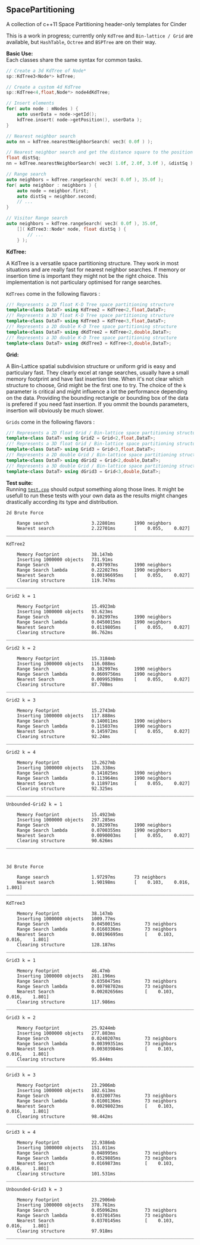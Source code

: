 ## SpacePartitioning
A collection of c++11 Space Partitioning header-only templates for Cinder

This is a work in progress; currently only ```KdTree``` and ```Bin-lattice / Grid``` are available, but ```HashTable```, ```Octree``` and ```BSPTree``` are on their way.

**Basic Use:**  
Each classes share the same syntax for common tasks.

```c++
// Create a 3d KdTree of Node*
sp::KdTree3<Node*> kdTree; 

// Create a custom 4d KdTree
sp::KdTree<4,float,Node*> node4dKdTree; 

// Insert elements
for( auto node : mNodes ) {
	auto userData = node->getId();
	kdTree.insert( node->getPosition(), userData );
}

// Nearest neighbor search
auto nn = kdTree.nearestNeighborSearch( vec3( 0.0f ) );

// Nearest neighbor search and get the distance square to the position
float distSq;
nn = kdTree.nearestNeighborSearch( vec3( 1.0f, 2.0f, 3.0f ), &distSq );

// Range search
auto neighbors = kdTree.rangeSearch( vec3( 0.0f ), 35.0f );
for( auto neighbor : neighbors ) {
	auto node = neighbor.first;
	auto distSq = neighbor.second;
	// ...
}

// Visitor Range search
auto neighbors = kdTree.rangeSearch( vec3( 0.0f ), 35.0f, 
	[]( KdTree3::Node* node, float distSq ) {
		// ...
	} );

```

**KdTree:**

A KdTree is a versatile space partitioning structure. They work in most situations and are really fast for nearest neighbor searches. If memory or insertion time is important they might not be the right choice. This implementation is not particulary optimised for range searches.

```KdTrees``` come in the following flavors :
```c++
//! Represents a 2D float K-D Tree space partitioning structure
template<class DataT> using KdTree2 = KdTree<2,float,DataT>;
//! Represents a 3D float K-D Tree space partitioning structure
template<class DataT> using KdTree3 = KdTree<3,float,DataT>;
//! Represents a 2D double K-D Tree space partitioning structure
template<class DataT> using dKdTree2 = KdTree<2,double,DataT>;
//! Represents a 3D double K-D Tree space partitioning structure
template<class DataT> using dKdTree3 = KdTree<3,double,DataT>;
```

**Grid:**

A Bin-Lattice spatial subdivision structure or uniform grid is easy and particulary fast. They clearly excel at range searches, usually have a small memory footprint and have fast insertion time. When it's not clear which structure to choose, Grid might be the first one to try. The choice of the ```k``` parameter is critical and might influence a lot the performance depending on the data. Providing the bounding rectangle or bounding box of the data is prefered if you need fast insertion. If you ommit the bounds parameters, insertion will obviously be much slower.

```Grids``` come in the following flavors :
```c++
//! Represents a 2D float Grid / Bin-lattice space partitioning structure
template<class DataT> using Grid2 = Grid<2,float,DataT>;
//! Represents a 3D float Grid / Bin-lattice space partitioning structure
template<class DataT> using Grid3 = Grid<3,float,DataT>;
//! Represents a 2D double Grid / Bin-lattice space partitioning structure
template<class DataT> using dGrid2 = Grid<2,double,DataT>;
//! Represents a 3D double Grid / Bin-lattice space partitioning structure
template<class DataT> using dGrid3 = Grid<3,double,DataT>;
```

**Test suite:**  
Running [```test.cpp```](test.cpp) should output something along those lines. It might be usefull to run these tests with your own data as the results might changes drastically according its type and distribution.

```
2d Brute Force

	Range search 				3.22801ms 		1990 neighbors
	Nearest search 				2.22701ms 		[    0.055,    0.027]
_____________________________________________________________________________________________

KdTree2

	Memory Footprint 			38.147mb
	Inserting 1000000 objects 	731.91ms
	Range Search 				0.497997ms 		1990 neighbors
	Range Search lambda 		0.222027ms 		1990 neighbors
	Nearest Search 				0.00196695ms 	[    0.055,    0.027]
	Clearing structure 			119.747ms
_____________________________________________________________________________________________

Grid2 k = 1

	Memory Footprint 			15.4923mb
	Inserting 1000000 objects 	93.623ms
	Range Search 				0.102997ms 		1990 neighbors
	Range Search lambda 		0.0450015ms 	1990 neighbors
	Nearest Search 				0.0119805ms 	[    0.055,    0.027]
	Clearing structure 			86.762ms
_____________________________________________________________________________________________

Grid2 k = 2

	Memory Footprint 			15.3184mb
	Inserting 1000000 objects 	116.088ms
	Range Search 				0.102997ms 		1990 neighbors
	Range Search lambda 		0.0609756ms 	1990 neighbors
	Nearest Search 				0.00995398ms 	[    0.055,    0.027]
	Clearing structure 			87.708ms
_____________________________________________________________________________________________

Grid2 k = 3

	Memory Footprint 			15.2743mb
	Inserting 1000000 objects 	117.888ms
	Range Search 				0.140011ms 		1990 neighbors
	Range Search lambda 		0.115037ms 		1990 neighbors
	Nearest Search 				0.145972ms 		[    0.055,    0.027]
	Clearing structure 			92.24ms
_____________________________________________________________________________________________

Grid2 k = 4

	Memory Footprint 			15.2627mb
	Inserting 1000000 objects 	120.338ms
	Range Search 				0.141025ms 		1990 neighbors
	Range Search lambda 		0.113964ms 		1990 neighbors
	Nearest Search 				0.118971ms 		[    0.055,    0.027]
	Clearing structure 			92.325ms
_____________________________________________________________________________________________

Unbounded-Grid2 k = 1

	Memory Footprint 			15.4923mb
	Inserting 1000000 objects 	297.285ms
	Range Search 				0.102997ms 		1990 neighbors
	Range Search lambda 		0.0700355ms 	1990 neighbors
	Nearest Search 				0.0090003ms 	[    0.055,    0.027]
	Clearing structure 			90.626ms
_____________________________________________________________________________________________



3d Brute Force

	Range search 				1.97297ms 		73 neighbors
	Nearest search 				1.90198ms 		[    0.103,    0.016,    1.801]
_____________________________________________________________________________________________

KdTree3

	Memory Footprint 			38.147mb
	Inserting 1000000 objects 	1009.77ms
	Range Search 				0.0450015ms 		73 neighbors
	Range Search lambda 		0.0160336ms 		73 neighbors
	Nearest Search 				0.00196695ms 		[    0.103,    0.016,    1.801]
	Clearing structure 			128.187ms
_____________________________________________________________________________________________

Grid3 k = 1

	Memory Footprint 			46.47mb
	Inserting 1000000 objects 	281.196ms
	Range Search 				0.0350475ms 		73 neighbors
	Range Search lambda 		0.00798702ms 		73 neighbors
	Nearest Search 				0.00202656ms 		[    0.103,    0.016,    1.801]
	Clearing structure 			117.986ms
_____________________________________________________________________________________________

Grid3 k = 2

	Memory Footprint 			25.9244mb
	Inserting 1000000 objects 	277.803ms
	Range Search 				0.0240207ms 		73 neighbors
	Range Search lambda 		0.00399351ms 		73 neighbors
	Nearest Search 				0.00303984ms 		[    0.103,    0.016,    1.801]
	Clearing structure 			95.844ms
_____________________________________________________________________________________________

Grid3 k = 3

	Memory Footprint 			23.2906mb
	Inserting 1000000 objects 	102.613ms
	Range Search 				0.0320077ms 		73 neighbors
	Range Search lambda 		0.0100136ms 		73 neighbors
	Nearest Search 				0.00298023ms 		[    0.103,    0.016,    1.801]
	Clearing structure 			98.442ms
_____________________________________________________________________________________________

Grid3 k = 4

	Memory Footprint 			22.9386mb
	Inserting 1000000 objects 	151.011ms
	Range Search 				0.048995ms 			73 neighbors
	Range Search lambda 		0.0529885ms 		73 neighbors
	Nearest Search 				0.0169873ms 		[    0.103,    0.016,    1.801]
	Clearing structure 			101.531ms
_____________________________________________________________________________________________

Unbounded-Grid3 k = 3

	Memory Footprint 			23.2906mb
	Inserting 1000000 objects 	378.761ms
	Range Search 				0.050962ms 			73 neighbors
	Range Search lambda 		0.0370145ms 		73 neighbors
	Nearest Search 				0.0370145ms 		[    0.103,    0.016,    1.801]
	Clearing structure 			97.918ms
_____________________________________________________________________________________________

```
